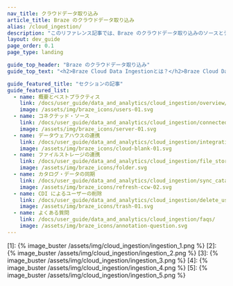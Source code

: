 ```yaml
---
nav_title: クラウドデータ取り込み
article_title: Braze のクラウドデータ取り込み
alias: /cloud_ingestion/
description: "このリファレンス記事では、Braze のクラウドデータ取り込みのソースとデータ設定の推奨事項について説明します。"
layout: dev_guide
page_order: 0.1
page_type: landing

guide_top_header: "Braze のクラウドデータ取り込み"
guide_top_text: "<h2>Braze Cloud Data Ingestionとは？</h2>Braze Cloud Data Ingestion (CDI)は、データストレージソリューションからBrazeへの直接接続を設定し、関連するユーザーまたはカタログデータを同期し、ユーザーを削除することができる。Braze に同期すると、このデータをパーソナライゼーションやセグメンテーションなどのユースケースに活用できます。Cloud Data Ingestionの柔軟な統合は、ネストしたJSONやオブジェクトの配列を含む複雑なデータ構造をサポートしている。<br><br>ブレイズ・クラウド・データ・インジェスト機能:**Braze Cloud Data Ingestion capabilities:**<br> - データウェアハウスやファイルストレージソリューションからBrazeへのシンプルな統合をわずか数分で作成。<br>- 属性、イベント、購入などのユーザーデータを、データウェアハウスからBrazeに安全に同期。<br>- クラウドデータインジェストとCurrentsまたはSnowflakeデータ共有を組み合わせることで、Brazeでデータループを閉じる。<br><br>**Cloud Data Ingestionは、**からデータを同期することができる：<br> - スノーフレーク<br> - アマゾン・レッドシフト<br> - グーグル BigQuery<br> - データブリック<br> - S3"

guide_featured_title: "セクションの記事"
guide_featured_list:
  - name: 概要とベストプラクティス
    link: /docs/user_guide/data_and_analytics/cloud_ingestion/overview/
    image: /assets/img/braze_icons/users-01.svg
  - name: コネクテッド・ソース
    link: /docs/user_guide/data_and_analytics/cloud_ingestion/connected_sources/
    image: /assets/img/braze_icons/server-01.svg
  - name: データウェアハウスの連携
    link: /docs/user_guide/data_and_analytics/cloud_ingestion/integrations/
    image: /assets/img/braze_icons/cloud-blank-01.svg
  - name: ファイルストレージの連携
    link: /docs/user_guide/data_and_analytics/cloud_ingestion/file_storage_integrations/
    image: /assets/img/braze_icons/folder.svg 
  - name: カタログ・データの同期
    link: /docs/user_guide/data_and_analytics/cloud_ingestion/sync_catalogs_data/
    image: /assets/img/braze_icons/refresh-ccw-02.svg
  - name: CDI によるユーザーの削除
    link: /docs/user_guide/data_and_analytics/cloud_ingestion/delete_users/
    image: /assets/img/braze_icons/trash-01.svg
  - name: よくある質問
    link: /docs/user_guide/data_and_analytics/cloud_ingestion/faqs/
    image: /assets/img/braze_icons/annotation-question.svg
---
```


[1]: {% image_buster /assets/img/cloud_ingestion/ingestion_1.png %}
[2]: {% image_buster /assets/img/cloud_ingestion/ingestion_2.png %}
[3]: {% image_buster /assets/img/cloud_ingestion/ingestion_3.png %}
[4]: {% image_buster /assets/img/cloud_ingestion/ingestion_4.png %}
[5]: {% image_buster /assets/img/cloud_ingestion/ingestion_5.png %}
